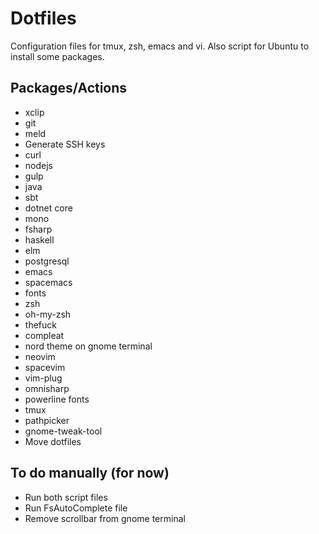 # Dotfiles

Configuration files for tmux, zsh, emacs and vi. Also script for Ubuntu to install some packages.

## Packages/Actions

* xclip
* git
* meld
* Generate SSH keys
* curl
* nodejs
* gulp
* java
* sbt
* dotnet core
* mono
* fsharp
* haskell
* elm
* postgresql
* emacs
* spacemacs
* fonts
* zsh
* oh-my-zsh
* thefuck
* compleat
* nord theme on gnome terminal
* neovim
* spacevim
* vim-plug
* omnisharp
* powerline fonts
* tmux
* pathpicker
* gnome-tweak-tool
* Move dotfiles

## To do manually (for now)

* Run both script files
* Run FsAutoComplete file
* Remove scrollbar from gnome terminal
